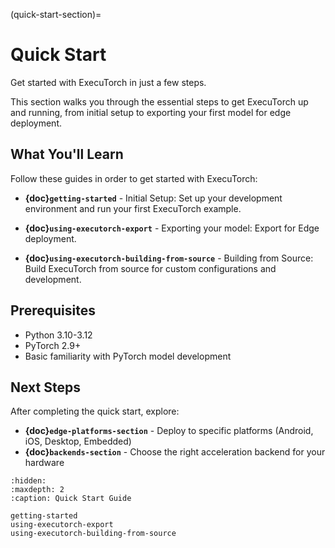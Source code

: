 (quick-start-section)=
# Quick Start

Get started with ExecuTorch in just a few steps.

This section walks you through the essential steps to get ExecuTorch up and running, from initial setup to exporting your first model for edge deployment.

## What You'll Learn

Follow these guides in order to get started with ExecuTorch:

- **{doc}`getting-started`** - Initial Setup: Set up your development environment and run your first ExecuTorch example.

- **{doc}`using-executorch-export`** - Exporting your model: Export for Edge deployment.

- **{doc}`using-executorch-building-from-source`** - Building from Source: Build ExecuTorch from source for custom configurations and development.

## Prerequisites

- Python 3.10-3.12
- PyTorch 2.9+
- Basic familiarity with PyTorch model development

## Next Steps

After completing the quick start, explore:

- **{doc}`edge-platforms-section`** - Deploy to specific platforms (Android, iOS, Desktop, Embedded)
- **{doc}`backends-section`** - Choose the right acceleration backend for your hardware

```{toctree}
:hidden:
:maxdepth: 2
:caption: Quick Start Guide

getting-started
using-executorch-export
using-executorch-building-from-source
